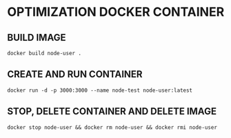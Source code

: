 # OPTIMIZATION DOCKER CONTAINER

## BUILD IMAGE

```$bash
docker build node-user .
```

## CREATE AND RUN CONTAINER

```$bash
docker run -d -p 3000:3000 --name node-test node-user:latest
```

## STOP, DELETE CONTAINER AND DELETE IMAGE

```$bash
docker stop node-user && docker rm node-user && docker rmi node-user
```
